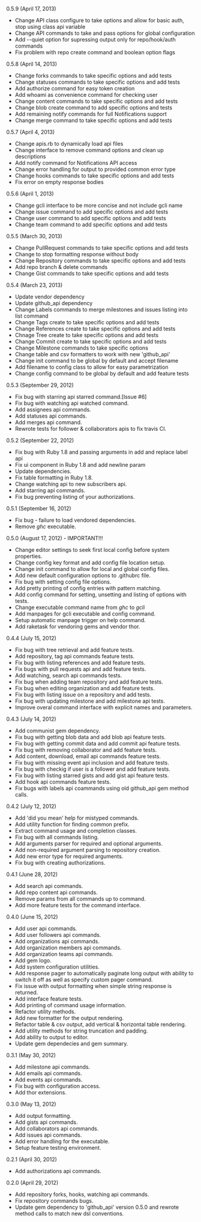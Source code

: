 0.5.9 (April 17, 2013)

* Change API class configure to take options and allow for basic auth,
  stop using class api variable
* Change API commands to take and pass options for global configuration
* Add --quiet option for supressing output only for repo/hook/auth commands
* Fix problem with repo create command and boolean option flags

0.5.8 (April 14, 2013)

* Change forks commands to take specific options and add tests
* Change statuses commands to take specific options and add tests
* Add authorize command for easy token creation
* Add whoami as convenience command for checking user
* Change content commands to take specific options and add tests
* Change blob create command to add specific options and tests
* Add remaining notify commands for full Notifications support
* Change merge command to take specific options and add tests

0.5.7 (April 4, 2013)

* Change apis.rb to dynamically load api files
* Change interface to remove command options and clean up descriptions
* Add notify command for Notifications API access
* Change error handling for output to provided common error type
* Change hooks commands to take specific options and add tests
* Fix error on empty response bodies

0.5.6 (April 1, 2013)

* Change gcli interface to be more concise and not include gcli name
* Change issue command to add specific options and add tests
* Change user command to add specific options and add tests
* Change team command to add specific options and add tests

0.5.5 (March 30, 2013)

* Change PullRequest commands to take specific options and add tests
* Change to stop formatting response without body
* Change Repository commands to take specific options and add tests
* Add repo branch & delete commands
* Change Gist commands to take specific options and add tests

0.5.4 (March 23, 2013)

* Update vendor dependency
* Update github_api dependency
* Change Labels commands to merge milestones and issues listing into list command
* Change Tags create to take specific options and add tests
* Change References create to take specific options and add tests
* Chnage Tree create to take specific options and add tests
* Change Commit create to take specific options and add tests
* Change Milestone commands to take specific options
* Change table and csv formatters to work with new 'github_api'
* Change init command to be global by default and accept filename
* Add filename to config class to allow for easy parametrization
* Change config command to be global by default and add feature tests

0.5.3 (September 29, 2012)

* Fix bug with starring api starred command.[Issue #6]
* Fix bug with watching api watched command.
* Add assignees api commands.
* Add statuses api commands.
* Add merges api command.
* Rewrote tests for follower & collaborators apis to fix travis CI.

0.5.2 (September 22, 2012)

* Fix bug with Ruby 1.8 and passing arguments in add and replace label api
* Fix ui component in Ruby 1.8 and add newline param
* Update dependencies.
* Fix table formatting in Ruby 1.8.
* Change watching api to new subscribers api.
* Add starring api commands.
* Fix bug preventing listing of your authorizations.

0.5.1 (September 16, 2012)

* Fix bug - failure to load vendored dependencies.
* Remove *ghc* executable.

0.5.0 (August 17, 2012) - IMPORTANT!!!

* Change editor settings to seek first local config before system properties.
* Change config key format and add config file location setup.
* Change init command to allow for local and global config files.
* Add new default configuration options to .githubrc file.
* Fix bug with setting config file options.
* Add pretty printing of config entries with pattern matching.
* Add config command for setting, unsetting and listing of options with tests.
* Change executable command name from *ghc* to *gcli*
* Add manpages for gcli executable and config command.
* Setup automatic manpage trigger on help command.
* Add raketask for vendoring gems and vendor thor.

0.4.4 (July 15, 2012)

* Fix bug with tree retrieval and add feature tests.
* Add repository, tag api commands feature tests.
* Fix bug with listing references and add feature tests.
* Fix bugs with pull requests api and add feature tests.
* Add watching, search api commands tests.
* Fix bug when adding team repository and add feature tests.
* Fix bug when editing organization and add feature tests.
* Fix bug with listing issue on a repository and add tests.
* Fix bug with updating milestone and add milestone api tests.
* Improve overal command interface with explicit names and parameters.

0.4.3 (July 14, 2012)

* Add communist gem dependency.
* Fix bug with getting blob data and add blob api feature tests.
* Fix bug with getting commit data and add commit api feature tests.
* Fix bug with removing collaborator and add feature tests.
* Add content, download, email api commands feature tests.
* Fix bug with missing event api inclusion and add feature tests.
* Fix bug with checkig if user is a follower and add feature tests.
* Fix bug with listing starred gists and add gist api feature tests.
* Add hook api commands feature tests.
* Fix bugs with labels api coammands using old github_api gem method calls.

0.4.2 (July 12, 2012)

* Add 'did you mean' help for mistyped commands.
* Add utility function for finding common prefix.
* Extract command usage and completion classes.
* Fix bug with all commands listing.
* Add arguments parser for required and optional arguments.
* Add non-required argument parsing to repository creation.
* Add new error type for required arguments.
* Fix bug with creating authorizations.

0.4.1 (June 28, 2012)

* Add search api commands.
* Add repo content api commands.
* Remove params from all commands up to command.
* Add more feature tests for the command interface.

0.4.0 (June 15, 2012)

* Add user api commands.
* Add user followers api commands.
* Add organizations api commands.
* Add organization members api commands.
* Add organization teams api commands.
* Add gem logo.
* Add system configuration utilities.
* Add response pager to automatically paginate long output with ability to switch
  it off as well as specify custom pager command.
* Fix issue with output formatting when simple string response is returned.
* Add interface feature tests.
* Add printing of command usage information.
* Refactor utility methods.
* Add new formatter for the output rendering.
* Refactor table & csv output, add vertical & horizontal table rendering.
* Add utility methods for string truncation and padding.
* Add ability to output to editor.
* Update gem dependecies and gem summary.

0.3.1 (May 30, 2012)

* Add milestone api commands.
* Add emails api commands.
* Add events api commands.
* Fix bug with configuration access.
* Add thor extensions.

0.3.0 (May 13, 2012)

* Add output formatting.
* Add gists api commands.
* Add collaborators api commands.
* Add issues api commands.
* Add error handling for the executable.
* Setup feature testing environment.

0.2.1 (April 30, 2012)

* Add authorizations api commands.

0.2.0 (April 29, 2012)

* Add repository forks, hooks, watching api commands.
* Fix repository commands bugs.
* Update gem dependency to 'github_api' version 0.5.0 and rewrote method calls to match new dsl conventions.
